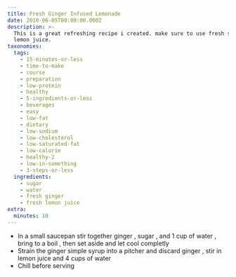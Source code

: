 ```yaml
---
title: Fresh Ginger Infused Lemonade
date: 2010-06-05T00:00:00.000Z
description: >-
  This is a great refreshing recipe i created. make sure to use fresh squeezed
  lemon juice.
taxonomies:
  tags:
    - 15-minutes-or-less
    - time-to-make
    - course
    - preparation
    - low-protein
    - healthy
    - 5-ingredients-or-less
    - beverages
    - easy
    - low-fat
    - dietary
    - low-sodium
    - low-cholesterol
    - low-saturated-fat
    - low-calorie
    - healthy-2
    - low-in-something
    - 3-steps-or-less
  ingredients:
    - sugar
    - water
    - fresh ginger
    - fresh lemon juice
extra:
  minutes: 10
---
```

 - In a small saucepan stir together ginger , sugar , and 1 cup of water , bring to a boil , then set aside and let cool completly
 - Strain the ginger simple syrup into a pitcher and discard ginger , stir in lemon juice and 4 cups of water
 - Chill before serving
